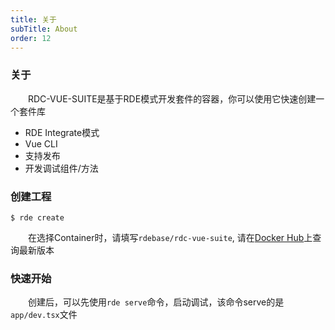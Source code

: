 ```yaml
---
title: 关于
subTitle: About
order: 12
---
```


### 关于

&emsp;&emsp;RDC-VUE-SUITE是基于RDE模式开发套件的容器，你可以使用它快速创建一个套件库


* RDE Integrate模式
* Vue CLI
* 支持发布
* 开发调试组件/方法


### 创建工程
```shell
$ rde create
```

&emsp;&emsp;在选择Container时，请填写`rdebase/rdc-vue-suite`, 请在[Docker Hub](https://cloud.docker.com/repository/docker/rdebase/rdc-vue-suite/general)上查询最新版本

### 快速开始

&emsp;&emsp;创建后，可以先使用`rde serve`命令，启动调试，该命令serve的是`app/dev.tsx`文件

